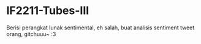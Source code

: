 IF2211-Tubes-III
================

Berisi perangkat lunak sentimental, eh salah, buat analisis sentiment tweet orang, gitchuuu~ :3
